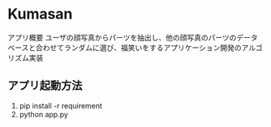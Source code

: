 # Kumasan

アプリ概要
ユーザの顔写真からパーツを抽出し、他の顔写真のパーツのデータベースと合わせてランダムに選び、福笑いをするアプリケーション開発のアルゴリズム実装


## アプリ起動方法
1. pip install -r requirement
2. python app.py
